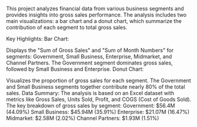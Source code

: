This project analyzes financial data from various business segments and provides insights into gross sales performance. The analysis includes two main visualizations: a bar chart and a donut chart, which summarize the contribution of each segment to total gross sales.

Key Highlights:
Bar Chart:

Displays the "Sum of Gross Sales" and "Sum of Month Numbers" for segments: Government, Small Business, Enterprise, Midmarket, and Channel Partners.
The Government segment dominates gross sales, followed by Small Business and Enterprise.
Donut Chart:

Visualizes the proportion of gross sales for each segment.
The Government and Small Business segments together contribute nearly 80% of the total sales.
Data Summary:
The analysis is based on an Excel dataset with metrics like Gross Sales, Units Sold, Profit, and COGS (Cost of Goods Sold).
The key breakdown of gross sales by segment:
Government: $56.4M (44.09%)
Small Business: $45.94M (35.91%)
Enterprise: $21.07M (16.47%)
Midmarket: $2.58M (2.02%)
Channel Partners: $1.93M (1.51%)
